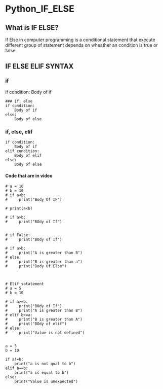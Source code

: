 # Python_IF_ELSE
## What is IF ELSE?
If Else in computer programming is a conditional statement that execute different group of statement depends on wheather an condition is true or false.

## IF ELSE ELIF SYNTAX
### if
if condition:
    Body of if
```
### if, else
if condition:
    Body of if
else: 
    Body of else
```

### if, else, elif
```
if condition:
    Body of if
elif condition:
    Body of elif
else: 
    Body of else
```    


#### Code that are in video
```
# a = 10
# b = 10
# if a<b:
#     print("Body Of IF")

# print(a<b)

# if a>b:
#     print("BOdy of If")


# if False:
#     print("BOdy of If")

# if a>b:
#     print("A is greater than B")
# else:
#     print("B is greater than a")
#     print("Body Of Else")



# Elif satatement
# a = 5
# b = 10

# if a>=b:
#     print("BOdy of If")
#     print("A is greater than B")
# elif b>=a:
#     print("B is greater than A")
#     print("BOdy of elif")
# else:
#     print("Value is not defined")


a = 5
b = 10

if a!=b:
    print("a is not qual to b")
elif a==b:
    print("a is equal to b")
else:
    print("Value is unexpected")
 ```
